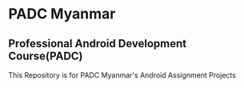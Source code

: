 # PADC Myanmar
## Professional Android Development Course(PADC)

This Repository is for PADC Myanmar's Android Assignment Projects
